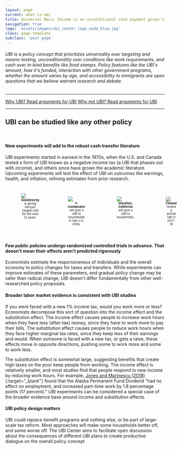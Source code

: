 ```yaml
---
layout: page
current: what-is-ubi
title: Universal Basic Income is an unconditional cash payment given to every member of society
navigation: true
logo: 'assets/images/ubi_center_logo_wide_blue.jpg'
class: page-template
subclass: 'post page'
---
```


###### UBI is a policy concept that prioritizes universality over targeting and means-testing, unconditionality over conditions like work requirements, and cash over in-kind benefits like food stamps. Policy features like the UBI's amount, how it's funded, interaction with other government programs, whether the amount varies by age, and accessibility to immigrants are open questions that we believe warrant research and debate.

---


[Why UBI? Read arguments for UBI]({{site.baseurl}}what-is-ubi/why-ubi)
[Why not UBI? Read arguments for UBI]({{site.baseurl}}what-is-ubi/why-not-ubi)
  
---

<h2>UBI can be studied like any other policy </h2>
<br>
<h4>New experiments will add to the robust cash transfer literature</h4>

UBI experiments started in earnest in the 1970s, when the U.S. and Canada tested a form of UBI known as a negative income tax (a UBI that phases out with income), and others since have grown the academic literature. Upcoming experiments will test the effect of UBI on outcomes like earnings, health, and inflation, refining estimates from prior research.

<div style="display:flex; padding:10px;">
<figure style="flex:100%;">
<a href="https://www.givedirectly.org/basic-income/" target="_blank">
<img src="{{site.baseurl}}/assets/images/give-directly.png" style="max-width: 70%;">
</a>
<figcaption style="font-size:1vw; text-align:center;"><b>GiveDirectly</b> is giving Kenyan villages UBI for the next 12 years.</figcaption>
</figure>

<figure style="flex:100%; padding:10px;">
<a href="https://openresearchlab.org/basic-income/" target="_blank">
<img src="{{site.baseurl}}/assets/images/y-combinator.png" style="max-width: 70%;">
</a>
<figcaption style="font-size:1vw; text-align:center;"><b>Y-Combinator</b> will give a UBI to households in two U.S. cities.</figcaption>
</figure>

<figure style="flex:100%; padding:10px;">
<a href="https://www.stocktondemonstration.org/" target="_blank">
<img src="{{site.baseurl}}/assets/images/stockton.png" style="max-width: 70%;">
</a>
<figcaption style="font-size:1vw; text-align:center;"><b>Stockton, California</b> will give a UBI to households.</figcaption>
</figure>

<figure style="flex:100%; padding:10px;">
<a href="https://medium.com/basic-income/what-is-there-to-learn-from-finlands-basic-income-experiment-did-it-succeed-or-fail-54b8e5051f60" target="_blank">
<img src="{{site.baseurl}}/assets/images/finland.png" style="max-width: 70%;">
</a>
<figcaption style="font-size:1vw; text-align:center;"><b>Finland</b> tested a partial UBI in 2017-18</figcaption>
</figure>
</div>



<h4>Few public policies undergo randomized controlled trials in advance. That doesn't mean their effects aren't predicted rigorously</h4>
Economists estimate the responsiveness of individuals and the overall economy to policy changes for taxes and transfers. While experiments can improve estimates of these parameters, and gradual policy change may be safer than radical change, UBI doesn't differ fundamentally from other well-researched policy proposals.

<h4>Broader labor market evidence is consistent with UBI studies</h4>
If you were faced with a new 1% income tax, would you work more or less? Economists decompose this sort of question into the income effect and the substitution effect. The income effect causes people to increase work hours when they have less (after-tax) money, since they have to work more to pay their bills. The substitution effect causes people to reduce work hours when they face higher marginal tax rates, since they keep less of their earnings and would. When someone is faced with a new tax, or gets a raise, these effects move in opposite directions, pushing some to work more and some to work less.

The substitution effect is somewhat large, suggesting benefits that create high taxes on the poor keep people from working. The income effect is relatively smaller, and most studies find that people respond to new income by reducing work hours. For example, [Jones and Marinescu (2018)](https://home.uchicago.edu/~j1s/Jones_Alaska.pdf){:target="_blank"} found that the Alaska Permanent Fund Dividend "had no effect on employment, and increased part-time work by 1.8 percentage points (17 percent)." UBI experiments can be considered a special case of the broader evidence base around income and substitution effects.

<h4>UBI policy design matters</h4>
UBI could replace benefit programs and nothing else, or be part of large-scale tax reform. Most approaches will make some households better off, and some worse off. The UBI Center aims to facilitate open discussion about the consequences of different UBI plans to create productive dialogue on the overall policy concept




